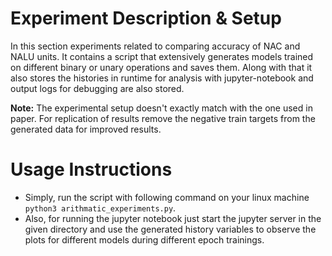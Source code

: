 # Experiment Description & Setup

In this section experiments related to comparing accuracy of NAC and NALU units. It contains a script that extensively generates models
trained on different binary or unary operations and saves them. Along with that it also stores the histories in runtime for analysis
with jupyter-notebook and output logs for debugging are also stored.

__Note:__ The experimental setup doesn't exactly match with the one used in paper. For replication of results remove the negative train targets from the generated data for improved results.

# Usage Instructions

* Simply, run the script with following command on your linux machine `python3 arithmatic_experiments.py`.
* Also, for running the jupyter notebook just start the jupyter server in the given directory and use the generated history variables to observe the plots for different models during different epoch trainings.
